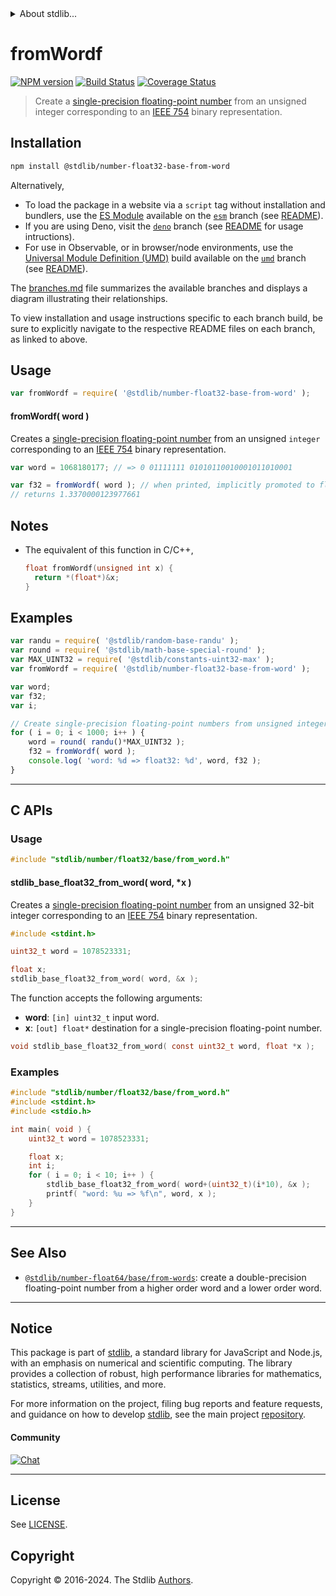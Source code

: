 <!--

@license Apache-2.0

Copyright (c) 2018 The Stdlib Authors.

Licensed under the Apache License, Version 2.0 (the "License");
you may not use this file except in compliance with the License.
You may obtain a copy of the License at

   http://www.apache.org/licenses/LICENSE-2.0

Unless required by applicable law or agreed to in writing, software
distributed under the License is distributed on an "AS IS" BASIS,
WITHOUT WARRANTIES OR CONDITIONS OF ANY KIND, either express or implied.
See the License for the specific language governing permissions and
limitations under the License.

-->


<details>
  <summary>
    About stdlib...
  </summary>
  <p>We believe in a future in which the web is a preferred environment for numerical computation. To help realize this future, we've built stdlib. stdlib is a standard library, with an emphasis on numerical and scientific computation, written in JavaScript (and C) for execution in browsers and in Node.js.</p>
  <p>The library is fully decomposable, being architected in such a way that you can swap out and mix and match APIs and functionality to cater to your exact preferences and use cases.</p>
  <p>When you use stdlib, you can be absolutely certain that you are using the most thorough, rigorous, well-written, studied, documented, tested, measured, and high-quality code out there.</p>
  <p>To join us in bringing numerical computing to the web, get started by checking us out on <a href="https://github.com/stdlib-js/stdlib">GitHub</a>, and please consider <a href="https://opencollective.com/stdlib">financially supporting stdlib</a>. We greatly appreciate your continued support!</p>
</details>

# fromWordf

[![NPM version][npm-image]][npm-url] [![Build Status][test-image]][test-url] [![Coverage Status][coverage-image]][coverage-url] <!-- [![dependencies][dependencies-image]][dependencies-url] -->

> Create a [single-precision floating-point number][ieee754] from an unsigned integer corresponding to an [IEEE 754][ieee754] binary representation.

<section class="installation">

## Installation

```bash
npm install @stdlib/number-float32-base-from-word
```

Alternatively,

-   To load the package in a website via a `script` tag without installation and bundlers, use the [ES Module][es-module] available on the [`esm`][esm-url] branch (see [README][esm-readme]).
-   If you are using Deno, visit the [`deno`][deno-url] branch (see [README][deno-readme] for usage intructions).
-   For use in Observable, or in browser/node environments, use the [Universal Module Definition (UMD)][umd] build available on the [`umd`][umd-url] branch (see [README][umd-readme]).

The [branches.md][branches-url] file summarizes the available branches and displays a diagram illustrating their relationships.

To view installation and usage instructions specific to each branch build, be sure to explicitly navigate to the respective README files on each branch, as linked to above.

</section>

<section class="usage">

## Usage

```javascript
var fromWordf = require( '@stdlib/number-float32-base-from-word' );
```

#### fromWordf( word )

Creates a [single-precision floating-point number][ieee754] from an unsigned `integer` corresponding to an [IEEE 754][ieee754] binary representation.

```javascript
var word = 1068180177; // => 0 01111111 01010110010001011010001

var f32 = fromWordf( word ); // when printed, implicitly promoted to float64
// returns 1.3370000123977661
```

</section>

<!-- /.usage -->

<section class="notes">

## Notes

-   The equivalent of this function in C/C++,

    ```c
    float fromWordf(unsigned int x) {
      return *(float*)&x;
    }
    ```

</section>

<!-- /.notes -->

<section class="examples">

## Examples

<!-- eslint no-undef: "error" -->

```javascript
var randu = require( '@stdlib/random-base-randu' );
var round = require( '@stdlib/math-base-special-round' );
var MAX_UINT32 = require( '@stdlib/constants-uint32-max' );
var fromWordf = require( '@stdlib/number-float32-base-from-word' );

var word;
var f32;
var i;

// Create single-precision floating-point numbers from unsigned integers...
for ( i = 0; i < 1000; i++ ) {
    word = round( randu()*MAX_UINT32 );
    f32 = fromWordf( word );
    console.log( 'word: %d => float32: %d', word, f32 );
}
```

</section>

<!-- /.examples -->

<!-- C interface documentation. -->

* * *

<section class="c">

## C APIs

<!-- Section to include introductory text. Make sure to keep an empty line after the intro `section` element and another before the `/section` close. -->

<section class="intro">

</section>

<!-- /.intro -->

<!-- C usage documentation. -->

<section class="usage">

### Usage

```c
#include "stdlib/number/float32/base/from_word.h"
```

#### stdlib_base_float32_from_word( word, \*x )

Creates a [single-precision floating-point number][ieee754] from an unsigned 32-bit integer corresponding to an [IEEE 754][ieee754] binary representation.

```c
#include <stdint.h>

uint32_t word = 1078523331;

float x;
stdlib_base_float32_from_word( word, &x );
```

The function accepts the following arguments:

-   **word**: `[in] uint32_t` input word.
-   **x**: `[out] float*` destination for a single-precision floating-point number.

```c
void stdlib_base_float32_from_word( const uint32_t word, float *x );
```

</section>

<!-- /.usage -->

<!-- C API usage notes. Make sure to keep an empty line after the `section` element and another before the `/section` close. -->

<section class="notes">

</section>

<!-- /.notes -->

<!-- C API usage examples. -->

<section class="examples">

### Examples

```c
#include "stdlib/number/float32/base/from_word.h"
#include <stdint.h>
#include <stdio.h>

int main( void ) {
    uint32_t word = 1078523331;

    float x;
    int i;
    for ( i = 0; i < 10; i++ ) {
        stdlib_base_float32_from_word( word+(uint32_t)(i*10), &x );
        printf( "word: %u => %f\n", word, x );
    }
}
```

</section>

<!-- /.examples -->

</section>

<!-- /.c -->

<!-- Section for related `stdlib` packages. Do not manually edit this section, as it is automatically populated. -->

<section class="related">

* * *

## See Also

-   <span class="package-name">[`@stdlib/number-float64/base/from-words`][@stdlib/number/float64/base/from-words]</span><span class="delimiter">: </span><span class="description">create a double-precision floating-point number from a higher order word and a lower order word.</span>

</section>

<!-- /.related -->

<!-- Section for all links. Make sure to keep an empty line after the `section` element and another before the `/section` close. -->


<section class="main-repo" >

* * *

## Notice

This package is part of [stdlib][stdlib], a standard library for JavaScript and Node.js, with an emphasis on numerical and scientific computing. The library provides a collection of robust, high performance libraries for mathematics, statistics, streams, utilities, and more.

For more information on the project, filing bug reports and feature requests, and guidance on how to develop [stdlib][stdlib], see the main project [repository][stdlib].

#### Community

[![Chat][chat-image]][chat-url]

---

## License

See [LICENSE][stdlib-license].


## Copyright

Copyright &copy; 2016-2024. The Stdlib [Authors][stdlib-authors].

</section>

<!-- /.stdlib -->

<!-- Section for all links. Make sure to keep an empty line after the `section` element and another before the `/section` close. -->

<section class="links">

[npm-image]: http://img.shields.io/npm/v/@stdlib/number-float32-base-from-word.svg
[npm-url]: https://npmjs.org/package/@stdlib/number-float32-base-from-word

[test-image]: https://github.com/stdlib-js/number-float32-base-from-word/actions/workflows/test.yml/badge.svg?branch=v0.2.0
[test-url]: https://github.com/stdlib-js/number-float32-base-from-word/actions/workflows/test.yml?query=branch:v0.2.0

[coverage-image]: https://img.shields.io/codecov/c/github/stdlib-js/number-float32-base-from-word/main.svg
[coverage-url]: https://codecov.io/github/stdlib-js/number-float32-base-from-word?branch=main

<!--

[dependencies-image]: https://img.shields.io/david/stdlib-js/number-float32-base-from-word.svg
[dependencies-url]: https://david-dm.org/stdlib-js/number-float32-base-from-word/main

-->

[chat-image]: https://img.shields.io/gitter/room/stdlib-js/stdlib.svg
[chat-url]: https://app.gitter.im/#/room/#stdlib-js_stdlib:gitter.im

[stdlib]: https://github.com/stdlib-js/stdlib

[stdlib-authors]: https://github.com/stdlib-js/stdlib/graphs/contributors

[umd]: https://github.com/umdjs/umd
[es-module]: https://developer.mozilla.org/en-US/docs/Web/JavaScript/Guide/Modules

[deno-url]: https://github.com/stdlib-js/number-float32-base-from-word/tree/deno
[deno-readme]: https://github.com/stdlib-js/number-float32-base-from-word/blob/deno/README.md
[umd-url]: https://github.com/stdlib-js/number-float32-base-from-word/tree/umd
[umd-readme]: https://github.com/stdlib-js/number-float32-base-from-word/blob/umd/README.md
[esm-url]: https://github.com/stdlib-js/number-float32-base-from-word/tree/esm
[esm-readme]: https://github.com/stdlib-js/number-float32-base-from-word/blob/esm/README.md
[branches-url]: https://github.com/stdlib-js/number-float32-base-from-word/blob/main/branches.md

[stdlib-license]: https://raw.githubusercontent.com/stdlib-js/number-float32-base-from-word/main/LICENSE

[ieee754]: https://en.wikipedia.org/wiki/IEEE_754-1985

<!-- <related-links> -->

[@stdlib/number/float64/base/from-words]: https://github.com/stdlib-js/number-float64-base-from-words

<!-- </related-links> -->

</section>

<!-- /.links -->

